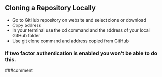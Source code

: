 ## Cloning a Repository Locally 
* Go to GitHub repository on website and select clone or download 
* Copy address
* In your terminal use the cd command and the address of your local GitHub folder 
* Use git clone command and address copied from GitHub 
### If two factor authentication is enabled you won’t be able to do this. 
###comment